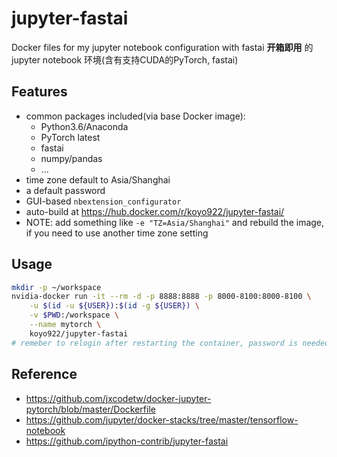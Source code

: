 # jupyter-fastai

Docker files for my jupyter notebook configuration with fastai
**开箱即用** 的jupyter notebook 环境(含有支持CUDA的PyTorch, fastai)

## Features

- common packages included(via base Docker image):
	* Python3.6/Anaconda
	* PyTorch latest
	* fastai
	* numpy/pandas
	* ...
- time zone default to Asia/Shanghai
- a default password
- GUI-based `nbextension_configurator`
- auto-build at https://hub.docker.com/r/koyo922/jupyter-fastai/
- NOTE: add something like `-e "TZ=Asia/Shanghai"` and rebuild the image, if you need to use another time zone setting

## Usage

```bash
mkdir -p ~/workspace
nvidia-docker run -it --rm -d -p 8888:8888 -p 8000-8100:8000-8100 \
	-u $(id -u ${USER}):$(id -g ${USER}) \
	-v $PWD:/workspace \
	--name mytorch \
	koyo922/jupyter-fastai
# remeber to relogin after restarting the container, password is needed only at the first time
```

## Reference

- https://github.com/jxcodetw/docker-jupyter-pytorch/blob/master/Dockerfile
- https://github.com/jupyter/docker-stacks/tree/master/tensorflow-notebook
- https://github.com/ipython-contrib/jupyter-fastai
